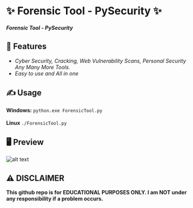 # ✨ Forensic Tool - PySecurity ✨
**_Forensic Tool - PySecurity_**

##  👾 Features 
- _Cyber Security, Cracking, Web Vulnerability Scans, Personal Security Any Many More Tools._
- _Easy to use and All in one_

## ✍️ Usage 
**Windows:**
`python.exe ForensicTool.py`<br><br>
**Linux**
`./ForensicTool.py`

## 🖥️ Preview
![alt text](https://i.hizliresim.com/2vyx54l.png)

## ⚠️ DISCLAIMER 
**This github repo is for EDUCATIONAL PURPOSES ONLY. I am NOT under any responsibility if a problem occurs.**
